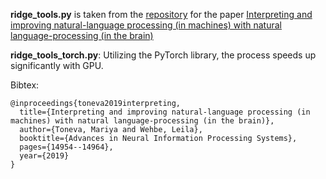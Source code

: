 **ridge_tools.py** is taken from
the [repository](https://github.com/mtoneva/brain_language_nlp/blob/master/utils/ridge_tools.py) for the
paper [Interpreting and improving natural-language processing (in machines) with natural language-processing (in the brain)](https://arxiv.org/pdf/1905.11833.pdf)

**ridge_tools_torch.py**: Utilizing the PyTorch library, the process speeds up significantly with GPU.

Bibtex:

```
@inproceedings{toneva2019interpreting,
  title={Interpreting and improving natural-language processing (in machines) with natural language-processing (in the brain)},
  author={Toneva, Mariya and Wehbe, Leila},
  booktitle={Advances in Neural Information Processing Systems},
  pages={14954--14964},
  year={2019}
}
```